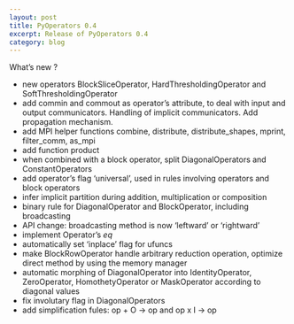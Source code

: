 ```yaml
---
layout: post
title: PyOperators 0.4
excerpt: Release of PyOperators 0.4
category: blog
---
```


What’s new ?

-   new operators BlockSliceOperator, HardThresholdingOperator and
    SoftThresholdingOperator
-   add commin and commout as operator’s attribute, to deal with input
    and output communicators. Handling of implicit communicators. Add
    propagation mechanism.
-   add MPI helper functions combine, distribute, distribute\_shapes,
    mprint, filter\_comm, as\_mpi
-   add function product
-   when combined with a block operator, split DiagonalOperators and
    ConstantOperators
-   add operator’s flag ‘universal’, used in rules involving operators
    and block operators
-   infer implicit partition during addition, multiplication or
    composition
-   binary rule for DiagonalOperator and BlockOperator, including
    broadcasting
-   API change: broadcasting method is now ‘leftward’ or ‘rightward’
-   implement Operator’s *eq*
-   automatically set ‘inplace’ flag for ufuncs
-   make BlockRowOperator handle arbitrary reduction operation, optimize
    direct method by using the memory manager
-   automatic morphing of DiagonalOperator into IdentityOperator,
    ZeroOperator, HomothetyOperator or MaskOperator according to
    diagonal values
-   fix involutary flag in DiagonalOperators
-   add simplification fules: op + O -\> op and op x I -\> op
